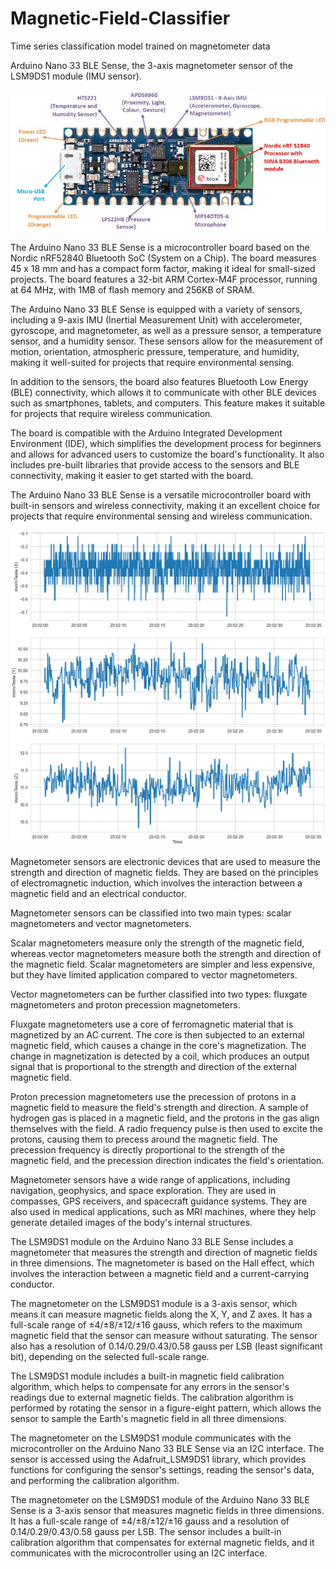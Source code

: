 # Magnetic-Field-Classifier
Time series classification model trained on magnetometer data

Arduino Nano 33 BLE Sense, the 3-axis magnetometer sensor of the LSM9DS1 module (IMU sensor). 

![](img/pic_arduino_nano.png)

The Arduino Nano 33 BLE Sense is a microcontroller board based on the Nordic nRF52840 Bluetooth SoC (System on a Chip). The board measures 45 x 18 mm and has a compact form factor, making it ideal for small-sized projects. The board features a 32-bit ARM Cortex-M4F processor, running at 64 MHz, with 1MB of flash memory and 256KB of SRAM.

The Arduino Nano 33 BLE Sense is equipped with a variety of sensors, including a 9-axis IMU (Inertial Measurement Unit) with accelerometer, gyroscope, and magnetometer, as well as a pressure sensor, a temperature sensor, and a humidity sensor. These sensors allow for the measurement of motion, orientation, atmospheric pressure, temperature, and humidity, making it well-suited for projects that require environmental sensing.

In addition to the sensors, the board also features Bluetooth Low Energy (BLE) connectivity, which allows it to communicate with other BLE devices such as smartphones, tablets, and computers. This feature makes it suitable for projects that require wireless communication.

The board is compatible with the Arduino Integrated Development Environment (IDE), which simplifies the development process for beginners and allows for advanced users to customize the board's functionality. It also includes pre-built libraries that provide access to the sensors and BLE connectivity, making it easier to get started with the board.

The Arduino Nano 33 BLE Sense is a versatile microcontroller board with built-in sensors and wireless connectivity, making it an excellent choice for projects that require environmental sensing and wireless communication.

![](img/magnetic_time_series.png)

Magnetometer sensors are electronic devices that are used to measure the strength and direction of magnetic fields. They are based on the principles of electromagnetic induction, which involves the interaction between a magnetic field and an electrical conductor.

Magnetometer sensors can be classified into two main types: scalar magnetometers and vector magnetometers.

Scalar magnetometers measure only the strength of the magnetic field, whereas vector magnetometers measure both the strength and direction of the magnetic field. Scalar magnetometers are simpler and less expensive, but they have limited application compared to vector magnetometers.

Vector magnetometers can be further classified into two types: fluxgate magnetometers and proton precession magnetometers.

Fluxgate magnetometers use a core of ferromagnetic material that is magnetized by an AC current. The core is then subjected to an external magnetic field, which causes a change in the core's magnetization. The change in magnetization is detected by a coil, which produces an output signal that is proportional to the strength and direction of the external magnetic field.

Proton precession magnetometers use the precession of protons in a magnetic field to measure the field's strength and direction. A sample of hydrogen gas is placed in a magnetic field, and the protons in the gas align themselves with the field. A radio frequency pulse is then used to excite the protons, causing them to precess around the magnetic field. The precession frequency is directly proportional to the strength of the magnetic field, and the precession direction indicates the field's orientation.

Magnetometer sensors have a wide range of applications, including navigation, geophysics, and space exploration. They are used in compasses, GPS receivers, and spacecraft guidance systems. They are also used in medical applications, such as MRI machines, where they help generate detailed images of the body's internal structures.

The LSM9DS1 module on the Arduino Nano 33 BLE Sense includes a magnetometer that measures the strength and direction of magnetic fields in three dimensions. The magnetometer is based on the Hall effect, which involves the interaction between a magnetic field and a current-carrying conductor.

The magnetometer on the LSM9DS1 module is a 3-axis sensor, which means it can measure magnetic fields along the X, Y, and Z axes. It has a full-scale range of ±4/±8/±12/±16 gauss, which refers to the maximum magnetic field that the sensor can measure without saturating. The sensor also has a resolution of 0.14/0.29/0.43/0.58 gauss per LSB (least significant bit), depending on the selected full-scale range.

The LSM9DS1 module includes a built-in magnetic field calibration algorithm, which helps to compensate for any errors in the sensor's readings due to external magnetic fields. The calibration algorithm is performed by rotating the sensor in a figure-eight pattern, which allows the sensor to sample the Earth's magnetic field in all three dimensions.

The magnetometer on the LSM9DS1 module communicates with the microcontroller on the Arduino Nano 33 BLE Sense via an I2C interface. The sensor is accessed using the Adafruit_LSM9DS1 library, which provides functions for configuring the sensor's settings, reading the sensor's data, and performing the calibration algorithm.

The magnetometer on the LSM9DS1 module of the Arduino Nano 33 BLE Sense is a 3-axis sensor that measures magnetic fields in three dimensions. It has a full-scale range of ±4/±8/±12/±16 gauss and a resolution of 0.14/0.29/0.43/0.58 gauss per LSB. The sensor includes a built-in calibration algorithm that compensates for external magnetic fields, and it communicates with the microcontroller using an I2C interface.





